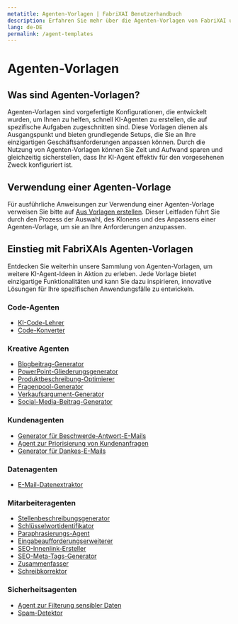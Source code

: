 ```yaml
---
metatitle: Agenten-Vorlagen | FabriXAI Benutzerhandbuch
description: Erfahren Sie mehr über die Agenten-Vorlagen von FabriXAI und wie Sie diese nutzen können, um mühelos maßgeschneiderte KI-Agenten zu erstellen.
lang: de-DE
permalink: /agent-templates
---
```


# Agenten-Vorlagen

## Was sind Agenten-Vorlagen?

Agenten-Vorlagen sind vorgefertigte Konfigurationen, die entwickelt wurden, um Ihnen zu helfen, schnell KI-Agenten zu erstellen, die auf spezifische Aufgaben zugeschnitten sind. Diese Vorlagen dienen als Ausgangspunkt und bieten grundlegende Setups, die Sie an Ihre einzigartigen Geschäftsanforderungen anpassen können. Durch die Nutzung von Agenten-Vorlagen können Sie Zeit und Aufwand sparen und gleichzeitig sicherstellen, dass Ihr KI-Agent effektiv für den vorgesehenen Zweck konfiguriert ist.

## Verwendung einer Agenten-Vorlage

Für ausführliche Anweisungen zur Verwendung einer Agenten-Vorlage verweisen Sie bitte auf [Aus Vorlagen erstellen](/en-us/create-from-templates/). Dieser Leitfaden führt Sie durch den Prozess der Auswahl, des Klonens und des Anpassens einer Agenten-Vorlage, um sie an Ihre Anforderungen anzupassen.

## Einstieg mit FabriXAIs Agenten-Vorlagen

Entdecken Sie weiterhin unsere Sammlung von Agenten-Vorlagen, um weitere KI-Agent-Ideen in Aktion zu erleben. Jede Vorlage bietet einzigartige Funktionalitäten und kann Sie dazu inspirieren, innovative Lösungen für Ihre spezifischen Anwendungsfälle zu entwickeln.

### Code-Agenten
- [KI-Code-Lehrer](/de-de/agent-templates/ai-code-tutor)
- [Code-Konverter](/de-de/agent-templates/code-convertor)

### Kreative Agenten
- [Blogbeitrag-Generator](/de-de/agent-templates/blog-post-generator)
- [PowerPoint-Gliederungsgenerator](/de-de/agent-templates/powerpoint-outline-generator)
- [Produktbeschreibung-Optimierer](/de-de/agent-templates/product-description-enhancer)
- [Fragenpool-Generator](/de-de/agent-templates/question-bank-generator)
- [Verkaufsargument-Generator](/de-de/agent-templates/sales-pitch-generator)
- [Social-Media-Beitrag-Generator](/de-de/agent-templates/social-media-post-generator)

### Kundenagenten
- [Generator für Beschwerde-Antwort-E-Mails](/de-de/agent-templates/complaint-response-email-generator)
- [Agent zur Priorisierung von Kundenanfragen](/de-de/agent-templates/customer-inquiry-prioritizing-agent)
- [Generator für Dankes-E-Mails](/de-de/agent-templates/thank-you-email-generator)

### Datenagenten
- [E-Mail-Datenextraktor](/de-de/agent-templates/email-data-extractor)

### Mitarbeiteragenten
- [Stellenbeschreibungsgenerator](/de-de/agent-templates/job-description-generator)
- [Schlüsselwortidentifikator](/de-de/agent-templates/keywords-identifier)
- [Paraphrasierungs-Agent](/de-de/agent-templates/paraphrasing-agent)
- [Eingabeaufforderungserweiterer](/de-de/agent-templates/prompt-enhancer)
- [SEO-Innenlink-Ersteller](/de-de/agent-templates/seo-internal-link-builder)
- [SEO-Meta-Tags-Generator](/de-de/agent-templates/seo-meta-tags-generator)
- [Zusammenfasser](/de-de/agent-templates/summarizer)
- [Schreibkorrektor](/de-de/agent-templates/writing-proofreader)

### Sicherheitsagenten
- [Agent zur Filterung sensibler Daten](/de-de/agent-templates/sensitive-data-filtering-agent)
- [Spam-Detektor](/de-de/agent-templates/spam-detector)